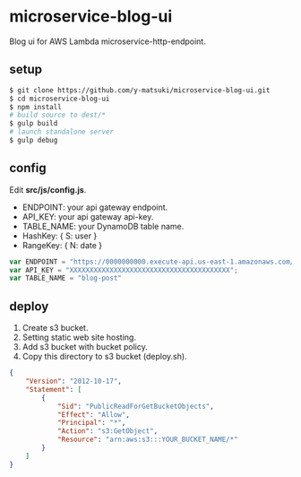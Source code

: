 # microservice-blog-ui

Blog ui for AWS Lambda microservice-http-endpoint.

## setup

```bash
$ git clone https://github.com/y-matsuki/microservice-blog-ui.git
$ cd microservice-blog-ui
$ npm install
# build source to dest/*
$ gulp build
# launch standalone server
$ gulp debug
```

## config

Edit **src/js/config.js**.

- ENDPOINT: your api gateway endpoint.
- API_KEY: your api gateway api-key.
- TABLE_NAME: your DynamoDB table name.
 - HashKey: { S: user }
 - RangeKey: { N: date }

```javascript
var ENDPOINT = "https://0000000000.execute-api.us-east-1.amazonaws.com/prod/microservice-http-endpoint";
var API_KEY = "XXXXXXXXXXXXXXXXXXXXXXXXXXXXXXXXXXXXXXXX";
var TABLE_NAME = "blog-post"
```

## deploy

1. Create s3 bucket.
2. Setting static web site hosting.
3. Add s3 bucket with bucket policy.
4. Copy this directory to s3 bucket (deploy.sh).

```json
{
	"Version": "2012-10-17",
	"Statement": [
		{
			"Sid": "PublicReadForGetBucketObjects",
			"Effect": "Allow",
			"Principal": "*",
			"Action": "s3:GetObject",
			"Resource": "arn:aws:s3:::YOUR_BUCKET_NAME/*"
		}
	]
}
```
